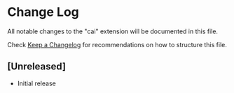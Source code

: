 # Change Log

All notable changes to the "cai" extension will be documented in this file.

Check [Keep a Changelog](http://keepachangelog.com/) for recommendations on how to structure this file.

## [Unreleased]

- Initial release
